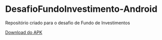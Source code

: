 # DesafioFundoInvestimento-Android
Repositório criado para o desafio de Fundo de Investimentos

[Download do APK](https://github.com/alarangeiras/DesafioFundoInvestimento-Android/releases/download/0.1/app-orama-debug.apk)
